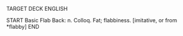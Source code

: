 TARGET DECK
ENGLISH

START
Basic
Flab
Back: n. Colloq. Fat; flabbiness. [imitative, or from *flabby]
END
